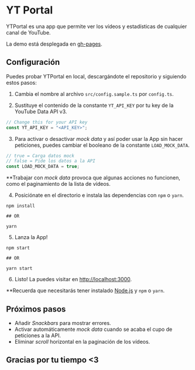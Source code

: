 # YT Portal

YTPortal es una app que permite ver los vídeos y estadísticas de cualquier canal de YouTube.

La demo está desplegada en [gh-pages](https://danidnz.github.io/portal-canales-youtube/).

## Configuración

Puedes probar YTPortal en local, descargándote el repositorio y siguiendo estos pasos:

1. Cambia el nombre al archivo `src/config.sample.ts` por `config.ts`.

2. Sustituye el contenido de la constante `YT_API_KEY` por tu key de la YouTube Data API v3.

```javascript
// Change this for your API key
const YT_API_KEY = "<API_KEY>";
```

3. Para activar o desactivar _mock data_ y así poder usar la App sin hacer peticiones, puedes cambiar el booleano de la constante `LOAD_MOCK_DATA`.

```javascript
// true = Carga datos mock
// false = Pide los datos a la API
const LOAD_MOCK_DATA = true;
```

\*\*Trabajar con _mock data_ provoca que algunas acciones no funcionen, como el paginamiento de la lista de vídeos.

4. Posiciónate en el directorio e instala las dependencias con `npm` o `yarn`.

```shell
npm install

## OR

yarn
```

5. Lanza la App!

```shell
npm start

## OR

yarn start
```

6. Listo! La puedes visitar en [http://localhost:3000](http://localhost:3000).

\*\*Recuerda que necesitarás tener instalado [Node.js](https://nodejs.org/en/) y `npm` o `yarn`.

## Próximos pasos

- Añadir _Snackbars_ para mostrar errores.
- Activar automáticamente _mock data_ cuando se acaba el cupo de peticiones a la API.
- Eliminar _scroll_ horizontal en la paginación de los vídeos.

## Gracias por tu tiempo <3
